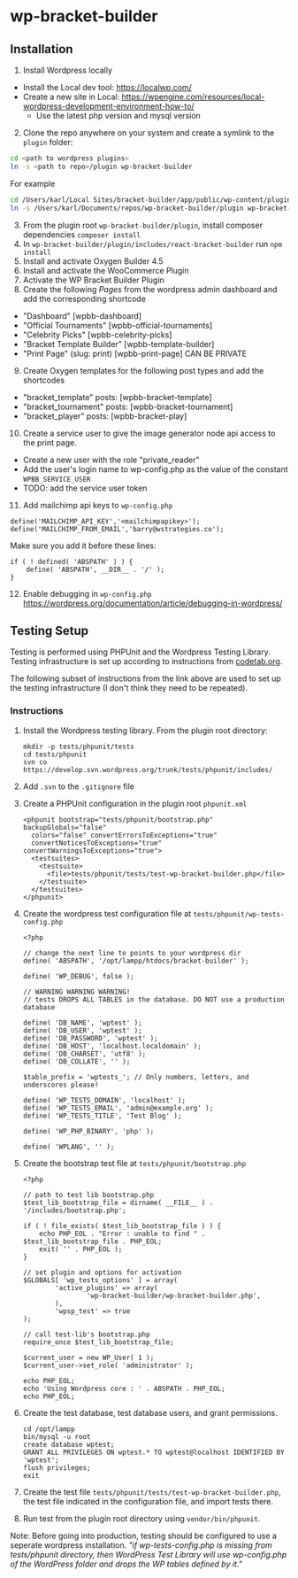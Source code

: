 # wp-bracket-builder

## Installation

1. Install Wordpress locally

- Install the Local dev tool: https://localwp.com/
- Create a new site in Local: https://wpengine.com/resources/local-wordpress-development-environment-how-to/
   - Use the latest php version and mysql version

2. Clone the repo anywhere on your system and create a symlink to the `plugin` folder:

```sh
cd <path to wordpress plugins>
ln -s <path to repo>/plugin wp-bracket-builder
```

For example

```sh
cd /Users/karl/Local Sites/bracket-builder/app/public/wp-content/plugins
ln -s /Users/karl/Documents/repos/wp-bracket-builder/plugin wp-bracket-builder
```

3. From the plugin root `wp-bracket-builder/plugin`, install composer dependencies `composer install`
4. In `wp-bracket-builder/plugin/includes/react-bracket-builder` run `npm install`
5. Install and activate Oxygen Builder 4.5
6. Install and activate the WooCommerce Plugin
7. Activate the WP Bracket Builder Plugin
8. Create the following _Pages_ from the wordpress admin dashboard and add the corresponding shortcode

- "Dashboard" [wpbb-dashboard]
- "Official Tournaments" [wpbb-official-tournaments]
- "Celebrity Picks" [wpbb-celebrity-picks]
- "Bracket Template Builder" [wpbb-template-builder]
- "Print Page" (slug: print) [wpbb-print-page] CAN BE PRIVATE

9. Create Oxygen templates for the following post types and add the shortcodes

- "bracket_template" posts: [wpbb-bracket-template]
- "bracket_tournament" posts: [wpbb-bracket-tournament]
- "bracket_player" posts: [wpbb-bracket-play]

10. Create a service user to give the image generator node api access to the print page.

- Create a new user with the role "private_reader"
- Add the user's login name to wp-config.php as the value of the constant `WPBB_SERVICE_USER`
- TODO: add the service user token

11. Add mailchimp api keys to `wp-config.php`

```
define('MAILCHIMP_API_KEY','<mailchimpapikey>');
define('MAILCHIMP_FROM_EMAIL','barry@wstrategies.co');
```

Make sure you add it before these lines:

```
if ( ! defined( 'ABSPATH' ) ) {
    define( 'ABSPATH', __DIR__ . '/' );
}
```

12. Enable debugging in `wp-config.php` https://wordpress.org/documentation/article/debugging-in-wordpress/

## Testing Setup

Testing is performed using PHPUnit and the Wordpress Testing Library. Testing infrastructure is set up according to instructions
from [codetab.org](https://www.codetab.org/tutorial/wordpress-plugin-development/unit-test/plugin-unit-testing/).

The following subset of instructions from the link above are used to set up the testing infrastructure (I don't think they need to be repeated).

### Instructions

1. Install the Wordpress testing library. From the plugin root directory:
    ```
    mkdir -p tests/phpunit/tests
    cd tests/phpunit
    svn co https://develop.svn.wordpress.org/trunk/tests/phpunit/includes/
    ```

2. Add `.svn` to the `.gitignore` file
3. Create a PHPUnit configuration in the plugin root `phpunit.xml`
    ```
    <phpunit bootstrap="tests/phpunit/bootstrap.php" backupGlobals="false"
      colors="false" convertErrorsToExceptions="true"
      convertNoticesToExceptions="true" convertWarningsToExceptions="true">
      <testsuites>
        <testsuite>
          <file>tests/phpunit/tests/test-wp-bracket-builder.php</file>
        </testsuite>
      </testsuites>
    </phpunit>
    ```
4. Create the wordpress test configuration file at `tests/phpunit/wp-tests-config.php`
    ```
    <?php

    // change the next line to points to your wordpress dir
    define( 'ABSPATH', '/opt/lampp/htdocs/bracket-builder' );

    define( 'WP_DEBUG', false );

    // WARNING WARNING WARNING!
    // tests DROPS ALL TABLES in the database. DO NOT use a production database

    define( 'DB_NAME', 'wptest' );
    define( 'DB_USER', 'wptest' );
    define( 'DB_PASSWORD', 'wptest' );
    define( 'DB_HOST', 'localhost.localdomain' );
    define( 'DB_CHARSET', 'utf8' );
    define( 'DB_COLLATE', '' );

    $table_prefix = 'wptests_'; // Only numbers, letters, and underscores please!

    define( 'WP_TESTS_DOMAIN', 'localhost' );
    define( 'WP_TESTS_EMAIL', 'admin@example.org' );
    define( 'WP_TESTS_TITLE', 'Test Blog' );

    define( 'WP_PHP_BINARY', 'php' );

    define( 'WPLANG', '' );
    ```
5. Create the bootstrap test file at `tests/phpunit/bootstrap.php`
    ```
    <?php

    // path to test lib bootstrap.php
    $test_lib_bootstrap_file = dirname( __FILE__ ) . '/includes/bootstrap.php';

    if ( ! file_exists( $test_lib_bootstrap_file ) ) {
        echo PHP_EOL . "Error : unable to find " . $test_lib_bootstrap_file . PHP_EOL;
        exit( '' . PHP_EOL );
    }

    // set plugin and options for activation
    $GLOBALS[ 'wp_tests_options' ] = array(
            'active_plugins' => array(
                    'wp-bracket-builder/wp-bracket-builder.php',
            ),
            'wpsp_test' => true
    );

    // call test-lib's bootstrap.php
    require_once $test_lib_bootstrap_file;

    $current_user = new WP_User( 1 );
    $current_user->set_role( 'administrator' );

    echo PHP_EOL;
    echo 'Using Wordpress core : ' . ABSPATH . PHP_EOL;
    echo PHP_EOL;
    ```

6. Create the test database, test database users, and grant permissions.
    ```
    cd /opt/lampp
    bin/mysql -u root
    create database wptest;
    GRANT ALL PRIVILEGES ON wptest.* TO wptest@localhost IDENTIFIED BY 'wptest';
    flush privileges;
    exit
    ```
7. Create the test file `tests/phpunit/tests/test-wp-bracket-builder.php`, the test file indicated in the configuration file, and import tests there.

9. Run test from the plugin root directory using `vendor/bin/phpunit`.

Note: Before going into production, testing should be configured to use a seperate wordpress installation. _"if wp-tests-config.php is missing from tests/phpunit directory, then WordPress Test Library will use wp-config.php of the WordPress folder and drops the WP tables defined by it."_
